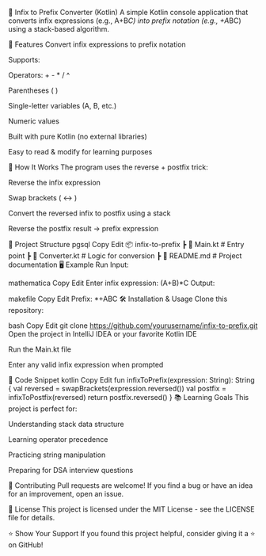 🧮 Infix to Prefix Converter (Kotlin)
A simple Kotlin console application that converts infix expressions (e.g., A+B*C) into prefix notation (e.g., +A*BC) using a stack-based algorithm.

📌 Features
Convert infix expressions to prefix notation

Supports:

Operators: + - * / ^

Parentheses ( )

Single-letter variables (A, B, etc.)

Numeric values

Built with pure Kotlin (no external libraries)

Easy to read & modify for learning purposes

🚀 How It Works
The program uses the reverse + postfix trick:

Reverse the infix expression

Swap brackets ( ↔ )

Convert the reversed infix to postfix using a stack

Reverse the postfix result → prefix expression

📂 Project Structure
pgsql
Copy
Edit
📦 infix-to-prefix
 ┣ 📜 Main.kt          # Entry point
 ┣ 📜 Converter.kt     # Logic for conversion
 ┣ 📜 README.md        # Project documentation
🖥️ Example Run
Input:

mathematica
Copy
Edit
Enter infix expression: (A+B)*C
Output:

makefile
Copy
Edit
Prefix: *+ABC
🛠️ Installation & Usage
Clone this repository:

bash
Copy
Edit
git clone https://github.com/yourusername/infix-to-prefix.git
Open the project in IntelliJ IDEA or your favorite Kotlin IDE

Run the Main.kt file

Enter any valid infix expression when prompted

📜 Code Snippet
kotlin
Copy
Edit
fun infixToPrefix(expression: String): String {
    val reversed = swapBrackets(expression.reversed())
    val postfix = infixToPostfix(reversed)
    return postfix.reversed()
}
📚 Learning Goals
This project is perfect for:

Understanding stack data structure

Learning operator precedence

Practicing string manipulation

Preparing for DSA interview questions

🤝 Contributing
Pull requests are welcome!
If you find a bug or have an idea for an improvement, open an issue.

📄 License
This project is licensed under the MIT License - see the LICENSE file for details.

⭐ Show Your Support
If you found this project helpful, consider giving it a ⭐ on GitHub!
